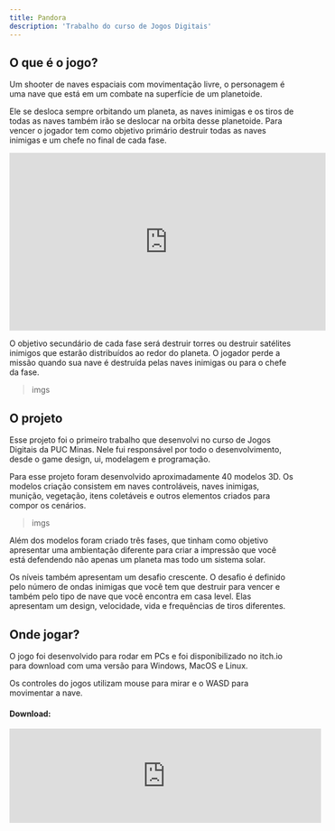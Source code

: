 ```yaml
---
title: Pandora
description: 'Trabalho do curso de Jogos Digitais'
---
```


## O que é o jogo?

Um shooter de naves espaciais com movimentação livre, o personagem é uma nave que está em um combate na superfície de um planetoide.

Ele se desloca sempre orbitando um planeta, as naves inimigas e os tiros de todas as naves também irão se deslocar na orbita desse planetoide. Para vencer o jogador tem como objetivo primário destruir todas as naves inimigas e um chefe no final de cada fase.

<iframe width="560" height="315" src="https://www.youtube.com/embed/rBW2_5Ys4Ms" title="YouTube video player" frameborder="0" allow="accelerometer; clipboard-write; encrypted-media; gyroscope; picture-in-picture" allowfullscreen></iframe>

O objetivo secundário de cada fase será destruir torres ou destruir satélites inimigos que estarão distribuídos ao redor do planeta. O jogador perde a missão quando sua nave é destruída pelas naves inimigas ou para o chefe da fase.

> imgs

## O projeto

Esse projeto foi o primeiro trabalho que desenvolvi no curso de Jogos Digitais da PUC Minas. Nele fui responsável por todo o desenvolvimento, desde o game design, ui, modelagem e programação.

Para esse projeto foram desenvolvido aproximadamente 40 modelos 3D. Os modelos criação consistem em naves controláveis, naves inimigas, munição, vegetação, itens coletáveis e outros elementos criados para compor os cenários.

> imgs

Além dos modelos foram criado três fases, que tinham como objetivo apresentar uma ambientação diferente para criar a impressão que você está defendendo não apenas um planeta mas todo um sistema solar.

Os níveis também apresentam um desafio crescente. O desafio é definido pelo número de ondas inimigas que você tem que destruir para vencer e também pelo tipo de nave que você encontra em casa level. Elas apresentam um design, velocidade, vida e frequências de tiros diferentes.

## Onde jogar?

O jogo foi desenvolvido para rodar em PCs e foi disponibilizado no itch.io para download com uma versão para Windows, MacOS e Linux.

Os controles do jogos utilizam mouse para mirar e o WASD para movimentar a nave.

#### Download:

<iframe src="https://itch.io/embed/701990" width="552" height="167" frameborder="0"><a href="https://jonathanbergson.itch.io/pandora">PANDORA by Jonathan Bergson</a></iframe>
